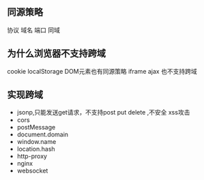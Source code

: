 ## 同源策略
协议 域名 端口 同域

## 为什么浏览器不支持跨域
cookie localStorage 
DOM元素也有同源策略 iframe
ajax 也不支持跨域

## 实现跨域
- jsonp,只能发送get请求，不支持post put delete ,不安全 xss攻击
- cors
- postMessage
- document.domain
- window.name
- location.hash
- http-proxy
- nginx
- websocket